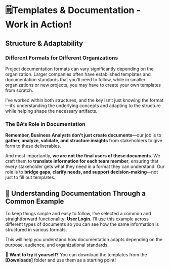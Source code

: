 <h1>🗒️Templates & Documentation - Work in Action! </h1>
<h2>Structure & Adaptability</h2>

<h3>Different Formats for Different Organizations</h3>
<p>Project documentation formats can vary significantly depending on the organization. Larger companies often have established templates and documentation standards that you’ll need to follow, while in smaller organizations or new projects, you may have to create your own templates from scratch.</p>

<p>I’ve worked within both structures, and the key isn’t just knowing the format—it’s understanding the underlying concepts and adapting to the structure while helping shape the necessary artifacts.</p>

<h3>The BA’s Role in Documentation</h3>
<p><strong>Remember, Business Analysts don’t just create documents</strong>—our job is to <strong>gather, analyze, validate, and structure insights</strong> from stakeholders to give form to these deliverables.</p>

<p>And most importantly, <strong>we are not the final users of these documents</strong>. We craft them to <strong>translate information for each team member</strong>, ensuring that every stakeholder gets what they need in a format they can understand. Our role is to <strong>bridge gaps, clarify needs, and support decision-making</strong>—not just to fill out templates.</p>

<h2>📌 Understanding Documentation Through a Common Example</h2>

<p>To keep things simple and easy to follow, I’ve selected a common and straightforward functionality: <strong>User Login</strong>. I’ll use this example across different types of documents so you can see how the same information is structured in various formats.</p>

<p>This will help you understand how documentation adapts depending on the purpose, audience, and organizational standards.</p>

<p>🔽 <strong>Want to try it yourself?</strong> You can download the templates from the <strong>[Downloads]</strong> folder and use them as a starting point!</p>
